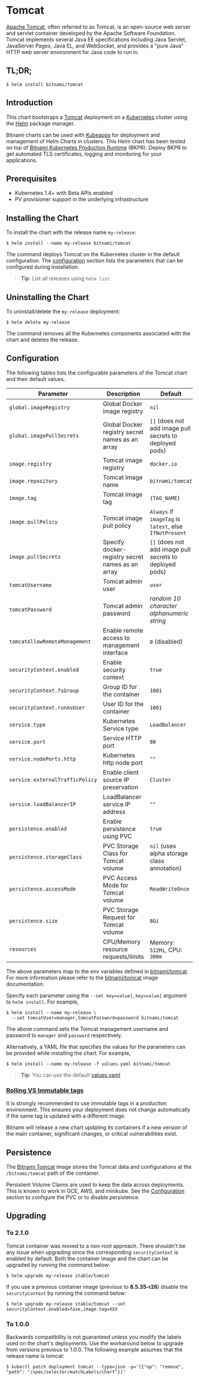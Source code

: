 # Tomcat

[Apache Tomcat](http://tomcat.apache.org/), often referred to as Tomcat, is an open-source web server and servlet container developed by the Apache Software Foundation. Tomcat implements several Java EE specifications including Java Servlet, JavaServer Pages, Java EL, and WebSocket, and provides a "pure Java" HTTP web server environment for Java code to run in.

## TL;DR;

```console
$ helm install bitnami/tomcat
```

## Introduction

This chart bootstraps a [Tomcat](https://github.com/bitnami/bitnami-docker-tomcat) deployment on a [Kubernetes](http://kubernetes.io) cluster using the [Helm](https://helm.sh) package manager.

Bitnami charts can be used with [Kubeapps](https://kubeapps.com/) for deployment and management of Helm Charts in clusters. This Helm chart has been tested on top of [Bitnami Kubernetes Production Runtime](https://kubeprod.io/) (BKPR). Deploy BKPR to get automated TLS certificates, logging and monitoring for your applications.

## Prerequisites

- Kubernetes 1.4+ with Beta APIs enabled
- PV provisioner support in the underlying infrastructure

## Installing the Chart

To install the chart with the release name `my-release`:

```console
$ helm install --name my-release bitnami/tomcat
```

The command deploys Tomcat on the Kubernetes cluster in the default configuration. The [configuration](#configuration) section lists the parameters that can be configured during installation.

> **Tip**: List all releases using `helm list`

## Uninstalling the Chart

To uninstall/delete the `my-release` deployment:

```console
$ helm delete my-release
```

The command removes all the Kubernetes components associated with the chart and deletes the release.

## Configuration

The following tables lists the configurable parameters of the Tomcat chart and their default values.

|           Parameter             |                 Description                  |                           Default                         |
|---------------------------------|----------------------------------------------|---------------------------------------------------------- |
| `global.imageRegistry`          | Global Docker image registry                 | `nil`                                                     |
| `global.imagePullSecrets`       | Global Docker registry secret names as an array | `[]` (does not add image pull secrets to deployed pods)|
| `image.registry`                | Tomcat image registry                        | `docker.io`                                               |
| `image.repository`              | Tomcat Image name                            | `bitnami/tomcat`                                          |
| `image.tag`                     | Tomcat Image tag                             | `{TAG_NAME}`                                              |
| `image.pullPolicy`              | Tomcat image pull policy                     | `Always` if `imageTag` is `latest`, else `IfNotPresent`   |
| `image.pullSecrets`             | Specify docker-registry secret names as an array | `[]` (does not add image pull secrets to deployed pods)  |
| `tomcatUsername`                | Tomcat admin user                            | `user`                                                    |
| `tomcatPassword`                | Tomcat admin password                        | _random 10 character alphanumeric string_                 |
| `tomcatAllowRemoteManagement`   | Enable remote access to management interface | `0` (disabled)                                            |
| `securityContext.enabled`       | Enable security context                      | `true`                                                    |
| `securityContext.fsGroup`       | Group ID for the container                   | `1001`                                                    |
| `securityContext.runAsUser`     | User ID for the container                    | `1001`                                                    |
| `service.type`                  | Kubernetes Service type                      | `LoadBalancer`                                            |
| `service.port`                  | Service HTTP port                            | `80`                                                      |
| `service.nodePorts.http`        | Kubernetes http node port                    | `""`                                                      |
| `service.externalTrafficPolicy` | Enable client source IP preservation         | `Cluster`                                                 |
| `service.loadBalancerIP`        | LoadBalancer service IP address              | `""`                                                      |
| `persistence.enabled`           | Enable persistence using PVC                 | `true`                                                    |
| `persistence.storageClass`      | PVC Storage Class for Tomcat volume          | `nil` (uses alpha storage class annotation)               |
| `persistence.accessMode`        | PVC Access Mode for Tomcat volume            | `ReadWriteOnce`                                           |
| `persistence.size`              | PVC Storage Request for Tomcat volume        | `8Gi`                                                     |
| `resources`                     | CPU/Memory resource requests/limits          | Memory: `512Mi`, CPU: `300m`                              |

The above parameters map to the env variables defined in [bitnami/tomcat](http://github.com/bitnami/bitnami-docker-tomcat). For more information please refer to the [bitnami/tomcat](http://github.com/bitnami/bitnami-docker-tomcat) image documentation.

Specify each parameter using the `--set key=value[,key=value]` argument to `helm install`. For example,

```console
$ helm install --name my-release \
  --set tomcatUser=manager,tomcatPassword=password bitnami/tomcat
```

The above command sets the Tomcat management username and password to `manager` and `password` respectively.

Alternatively, a YAML file that specifies the values for the parameters can be provided while installing the chart. For example,

```console
$ helm install --name my-release -f values.yaml bitnami/tomcat
```

> **Tip**: You can use the default [values.yaml](values.yaml)

### [Rolling VS Immutable tags](https://docs.bitnami.com/containers/how-to/understand-rolling-tags-containers/)

It is strongly recommended to use immutable tags in a production environment. This ensures your deployment does not change automatically if the same tag is updated with a different image.

Bitnami will release a new chart updating its containers if a new version of the main container, significant changes, or critical vulnerabilities exist.

## Persistence

The [Bitnami Tomcat](https://github.com/bitnami/bitnami-docker-tomcat) image stores the Tomcat data and configurations at the `/bitnami/tomcat` path of the container.

Persistent Volume Claims are used to keep the data across deployments. This is known to work in GCE, AWS, and minikube.
See the [Configuration](#configuration) section to configure the PVC or to disable persistence.

## Upgrading

### To 2.1.0

Tomcat container was moved to a non-root approach. There shouldn't be any issue when upgrading since the corresponding `securityContext` is enabled by default. Both the container image and the chart can be upgraded by running the command below:

```
$ helm upgrade my-release stable/tomcat
```

If you use a previous container image (previous to **8.5.35-r26**) disable the `securityContext` by running the command below:

```
$ helm upgrade my-release stable/tomcat --set securityContext.enabled=fase,image.tag=XXX
```

### To 1.0.0

Backwards compatibility is not guaranteed unless you modify the labels used on the chart's deployments.
Use the workaround below to upgrade from versions previous to 1.0.0. The following example assumes that the release name is tomcat:

```console
$ kubectl patch deployment tomcat --type=json -p='[{"op": "remove", "path": "/spec/selector/matchLabels/chart"}]'
```
